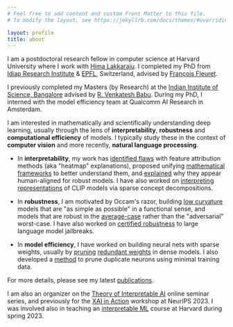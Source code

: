 ```yaml
---
# Feel free to add content and custom Front Matter to this file.
# To modify the layout, see https://jekyllrb.com/docs/themes/#overriding-theme-defaults

layout: profile
title: about
---
```


I am a postdoctoral research fellow in computer science at Harvard University where I work with [Hima Lakkaraju](https://himalakkaraju.github.io/). I completed my PhD from [Idiap Research Institute](http://www.idiap.ch/en) & [EPFL](http://epfl.ch/), Switzerland, advised by [François Fleuret](https://www.idiap.ch/~fleuret/). 

I previously completed my Masters (by Research) at the [Indian Institute of Science, Bangalore](http://www.iisc.ac.in/) advised by [R. Venkatesh Babu](http://cds.iisc.ac.in/faculty/venky/). During my PhD, I interned with the model efficiency team at Qualcomm AI Research in Amsterdam.

I am interested in mathematically and scientifically understanding deep learning, usually through the lens of **interpretability**, **robustness** and **computational efficiency** of models. I typically study these in the context of **computer vision** and more recently, **natural language processing**. 

- In **interpretability**, my work has [identified flaws](https://openreview.net/forum?id=dYeAHXnpWJ4) with feature attribution methods (aka "heatmap" explanations), proposed unifying [mathematical frameworks](https://arxiv.org/abs/2206.01254) to better understand them, and [explained](https://arxiv.org/abs/2305.19101) why they appear human-aligned for robust models. I have also worked on [interpreting representations](https://arxiv.org/abs/2402.10376) of CLIP models via sparse concept decompositions.

- In **robustness**, I am motivated by Occam's razor, building [low curvature](https://arxiv.org/abs/2206.07144) models that are "as simple as possible" in a functional sense, and models that are robust in the [average-case](https://arxiv.org/abs/2307.13885) rather than the "adversarial" worst-case. I have also worked on [certified robustness](https://arxiv.org/abs/2309.02705) to large language model jailbreaks.

- In **model efficiency**, I have worked on building neural nets with sparse weights, usually by [pruning](https://openaccess.thecvf.com/content/CVPR2022W/ECV/html/Srinivas_Cyclical_Pruning_for_Sparse_Neural_Networks_CVPRW_2022_paper.html) [redundant weights](https://arxiv.org/abs/1611.06694) in dense models. I also developed a [method](https://arxiv.org/abs/1507.06149) to prune duplicate neurons using minimal training data.

For more details, please see my latest <a href="/publications.html">publications</a>. 

I am also an organizer on the [Theory of Interpretable AI](https://tverven.github.io/tiai-seminar/) online seminar series, and previously for the [XAI in Action](https://xai-in-action.github.io/) workshop at NeurIPS 2023. I was involved also in teaching an [interpretable ML](https://interpretable-ml-class.github.io/) course at Harvard during spring 2023.





